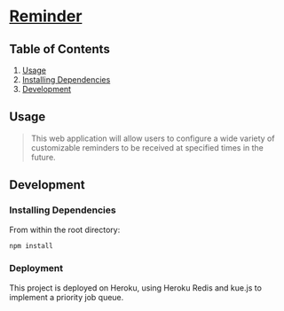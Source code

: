 # [Reminder](http://rmindr.herokuapp.com/)

## Table of Contents

1. [Usage](#Usage)
1. [Installing Dependencies](#installing-dependencies)
1. [Development](#development)   


## Usage

> This web application will allow users to configure a wide variety of customizable reminders to be received at specified times in the future.


## Development

### Installing Dependencies

From within the root directory:

```sh
npm install
```

### Deployment

This project is deployed on Heroku, using Heroku Redis and kue.js to implement a priority job queue.